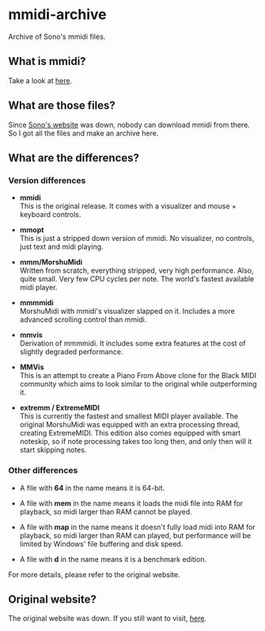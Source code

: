 # mmidi-archive
Archive of Sono's mmidi files.

## What is mmidi?
Take a look at [here](https://blackmidi.fandom.com/wiki/Software:mmidi "here").

## What are those files?
Since [Sono's website](https://sono.9net.org/prog/mmidi/ "Sono's website") was down, nobody can download mmidi from there. So I got all the files and make an archive here.

## What are the differences?
### Version differences
- **mmidi**  
This is the original release. It comes with a visualizer and mouse + keyboard controls.

- **mmopt**  
This is just a stripped down version of mmidi. No visualizer, no controls, just text and midi playing.

- **mmm/MorshuMidi**  
Written from scratch, everything stripped, very high performance. Also, quite small. Very few CPU cycles per note. The world's fastest available midi player.

- **mmmmidi**  
MorshuMidi with mmidi's visualizer slapped on it. Includes a more advanced scrolling control than mmidi.

- **mmvis**  
Derivation of mmmmidi. It includes some extra features at the cost of slightly degraded performance.

- **MMVis**  
This is an attempt to create a Piano From Above clone for the Black MIDI community which aims to look similar to the original while outperforming it.

- **extremm / ExtremeMIDI**  
This is currently the fastest and smallest MIDI player available. The original MorshuMidi was equipped with an extra processing thread, creating ExtremeMIDI. This edition also comes equipped with smart noteskip, so if note processing takes too long then, and only then will it start skipping notes.

### Other differences
- A file with **64** in the name means it is 64-bit.

- A file with **mem** in the name means it loads the midi file into RAM for playback, so midi larger than RAM cannot be played.

- A file with **map** in the name means it doesn't fully load midi into RAM for playback, so midi larger than RAM can played, but performance will be limited by Windows' file buffering and disk speed.

- A file with **d** in the name means it is a benchmark edition.

For more details, please refer to the original website.

## Original website?
The original website was down. If you still want to visit, [here](https://web.archive.org/web/20210303203008id_/https://sono.9net.org/prog/mmidi/ "here").
